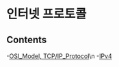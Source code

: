 # 인터넷 프로토콜

## Contents

-[OSI_Model, TCP/IP_Protocol](OSI_Model,TCPIP_Protocol/README.md)\n
-[IPv4](IPv4/README.md)
